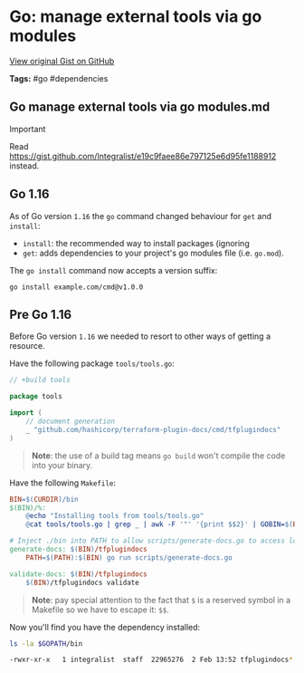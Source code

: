 # Go: manage external tools via go modules 

[View original Gist on GitHub](https://gist.github.com/Integralist/6aacefc40dbde3d39a17c4813721f063)

**Tags:** #go #dependencies

## Go manage external tools via go modules.md

> [!IMPORTANT]
> Read https://gist.github.com/Integralist/e19c9faee86e797125e6d95fe1188912 instead.

## Go 1.16

As of Go version `1.16` the `go` command changed behaviour for `get` and `install`:

- `install`: the recommended way to install packages (ignoring 
- `get`: adds dependencies to your project's go modules file (i.e. `go.mod`).

The `go install` command now accepts a version suffix:

```
go install example.com/cmd@v1.0.0
```

## Pre Go 1.16

Before Go version `1.16` we needed to resort to other ways of getting a resource.

Have the following package `tools/tools.go`:

```go
// +build tools

package tools

import (
	// document generation
	_ "github.com/hashicorp/terraform-plugin-docs/cmd/tfplugindocs"
)
```

> **Note**: the use of a build tag means `go build` won't compile the code into your binary.

Have the following `Makefile`:

```Makefile
BIN=$(CURDIR)/bin
$(BIN)/%:
	@echo "Installing tools from tools/tools.go"
	@cat tools/tools.go | grep _ | awk -F '"' '{print $$2}' | GOBIN=$(BIN) xargs -tI {} go install {}

# Inject ./bin into PATH to allow scripts/generate-docs.go to access local tfplugindocs binary
generate-docs: $(BIN)/tfplugindocs
	PATH=$(PATH):$(BIN) go run scripts/generate-docs.go

validate-docs: $(BIN)/tfplugindocs
	$(BIN)/tfplugindocs validate
```

> **Note**: pay special attention to the fact that `$` is a reserved symbol in a Makefile so we have to escape it: `$$`.

Now you'll find you have the dependency installed:

```bash
ls -la $GOPATH/bin

-rwxr-xr-x   1 integralist  staff  22965276  2 Feb 13:52 tfplugindocs*
```

